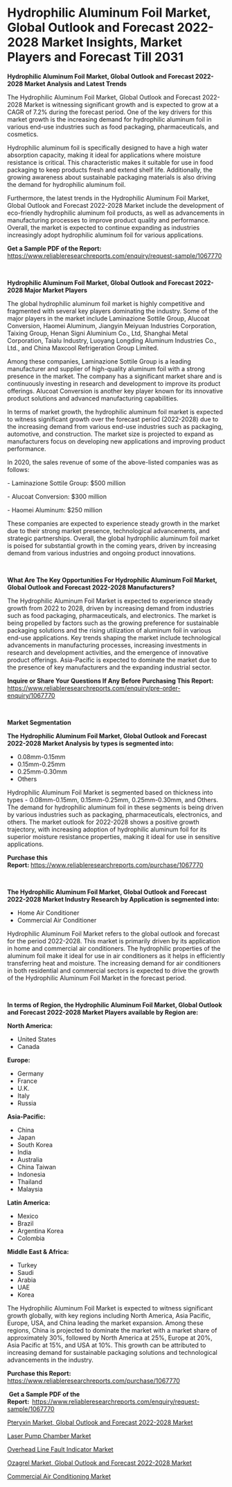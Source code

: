 <p><h1>Hydrophilic Aluminum Foil Market, Global Outlook and Forecast 2022-2028 Market Insights, Market Players and Forecast Till 2031</h1></p><p><strong>Hydrophilic Aluminum Foil Market, Global Outlook and Forecast 2022-2028 Market Analysis and Latest Trends</strong></p>
<p><p>The Hydrophilic Aluminum Foil Market, Global Outlook and Forecast 2022-2028 Market is witnessing significant growth and is expected to grow at a CAGR of 7.2% during the forecast period. One of the key drivers for this market growth is the increasing demand for hydrophilic aluminum foil in various end-use industries such as food packaging, pharmaceuticals, and cosmetics. </p><p>Hydrophilic aluminum foil is specifically designed to have a high water absorption capacity, making it ideal for applications where moisture resistance is critical. This characteristic makes it suitable for use in food packaging to keep products fresh and extend shelf life. Additionally, the growing awareness about sustainable packaging materials is also driving the demand for hydrophilic aluminum foil.</p><p>Furthermore, the latest trends in the Hydrophilic Aluminum Foil Market, Global Outlook and Forecast 2022-2028 Market include the development of eco-friendly hydrophilic aluminum foil products, as well as advancements in manufacturing processes to improve product quality and performance. Overall, the market is expected to continue expanding as industries increasingly adopt hydrophilic aluminum foil for various applications.</p></p>
<p><strong>Get a Sample PDF of the Report:&nbsp;</strong> <a href="https://www.reliableresearchreports.com/enquiry/request-sample/1067770">https://www.reliableresearchreports.com/enquiry/request-sample/1067770</a></p>
<p>&nbsp;</p>
<p><strong>Hydrophilic Aluminum Foil Market, Global Outlook and Forecast 2022-2028 Major Market Players</strong></p>
<p><p>The global hydrophilic aluminum foil market is highly competitive and fragmented with several key players dominating the industry. Some of the major players in the market include Laminazione Sottile Group, Alucoat Conversion, Haomei Aluminum, Jiangyin Meiyuan Industries Corporation, Taixing Group, Henan Signi Aluminium Co., Ltd, Shanghai Metal Corporation, Taialu Industry, Luoyang Longding Aluminum Industries Co., Ltd., and China Maxcool Refrigeration Group Limited.</p><p>Among these companies, Laminazione Sottile Group is a leading manufacturer and supplier of high-quality aluminum foil with a strong presence in the market. The company has a significant market share and is continuously investing in research and development to improve its product offerings. Alucoat Conversion is another key player known for its innovative product solutions and advanced manufacturing capabilities.</p><p>In terms of market growth, the hydrophilic aluminum foil market is expected to witness significant growth over the forecast period (2022-2028) due to the increasing demand from various end-use industries such as packaging, automotive, and construction. The market size is projected to expand as manufacturers focus on developing new applications and improving product performance.</p><p>In 2020, the sales revenue of some of the above-listed companies was as follows:</p><p>- Laminazione Sottile Group: $500 million</p><p>- Alucoat Conversion: $300 million</p><p>- Haomei Aluminum: $250 million</p><p>These companies are expected to experience steady growth in the market due to their strong market presence, technological advancements, and strategic partnerships. Overall, the global hydrophilic aluminum foil market is poised for substantial growth in the coming years, driven by increasing demand from various industries and ongoing product innovations.</p></p>
<p>&nbsp;</p>
<p><strong>What Are The Key Opportunities For Hydrophilic Aluminum Foil Market, Global Outlook and Forecast 2022-2028 Manufacturers?</strong></p>
<p><p>The Hydrophilic Aluminum Foil Market is expected to experience steady growth from 2022 to 2028, driven by increasing demand from industries such as food packaging, pharmaceuticals, and electronics. The market is being propelled by factors such as the growing preference for sustainable packaging solutions and the rising utilization of aluminum foil in various end-use applications. Key trends shaping the market include technological advancements in manufacturing processes, increasing investments in research and development activities, and the emergence of innovative product offerings. Asia-Pacific is expected to dominate the market due to the presence of key manufacturers and the expanding industrial sector.</p></p>
<p><strong>Inquire or Share Your Questions If Any Before Purchasing This Report:</strong> <a href="https://www.reliableresearchreports.com/enquiry/pre-order-enquiry/1067770">https://www.reliableresearchreports.com/enquiry/pre-order-enquiry/1067770</a></p>
<p>&nbsp;</p>
<p><strong>Market Segmentation</strong></p>
<p><strong>The Hydrophilic Aluminum Foil Market, Global Outlook and Forecast 2022-2028 Market Analysis by types is segmented into:</strong></p>
<p><ul><li>0.08mm-0.15mm</li><li>0.15mm-0.25mm</li><li>0.25mm-0.30mm</li><li>Others</li></ul></p>
<p><p>Hydrophilic Aluminum Foil Market is segmented based on thickness into types - 0.08mm-0.15mm, 0.15mm-0.25mm, 0.25mm-0.30mm, and Others. The demand for hydrophilic aluminum foil in these segments is being driven by various industries such as packaging, pharmaceuticals, electronics, and others. The market outlook for 2022-2028 shows a positive growth trajectory, with increasing adoption of hydrophilic aluminum foil for its superior moisture resistance properties, making it ideal for use in sensitive applications.</p></p>
<p><strong>Purchase this Report:&nbsp;</strong><a href="https://www.reliableresearchreports.com/purchase/1067770">https://www.reliableresearchreports.com/purchase/1067770</a></p>
<p>&nbsp;</p>
<p><strong>The Hydrophilic Aluminum Foil Market, Global Outlook and Forecast 2022-2028 Market Industry Research by Application is segmented into:</strong></p>
<p><ul><li>Home Air Conditioner</li><li>Commercial Air Conditioner</li></ul></p>
<p><p>Hydrophilic Aluminum Foil Market refers to the global outlook and forecast for the period 2022-2028. This market is primarily driven by its application in home and commercial air conditioners. The hydrophilic properties of the aluminum foil make it ideal for use in air conditioners as it helps in efficiently transferring heat and moisture. The increasing demand for air conditioners in both residential and commercial sectors is expected to drive the growth of the Hydrophilic Aluminum Foil Market in the forecast period.</p></p>
<p>&nbsp;</p>
<p><strong>In terms of Region, the Hydrophilic Aluminum Foil Market, Global Outlook and Forecast 2022-2028 Market Players available by Region are:</strong></p>
<p>
    <p> <strong> North America: </strong>
        <ul>
            <li>United States</li>
            <li>Canada</li>
        </ul>
        </p> 
    <p> <strong> Europe: </strong>
        <ul>
            <li>Germany</li>
            <li>France</li>
            <li>U.K.</li>
            <li>Italy</li>
            <li>Russia</li>
        </ul>
        </p> 
    <p> <strong> Asia-Pacific: </strong>
        <ul>
            <li>China</li>
            <li>Japan</li>
            <li>South Korea</li>
            <li>India</li>
            <li>Australia</li>
            <li>China Taiwan</li>
            <li>Indonesia</li>
            <li>Thailand</li>
            <li>Malaysia</li>
        </ul>
        </p> 
    <p> <strong> Latin America: </strong>
        <ul>
            <li>Mexico</li>
            <li>Brazil</li>
            <li>Argentina Korea</li>
            <li>Colombia</li>
        </ul>
        </p> 
    <p> <strong> Middle East & Africa: </strong>
        <ul>
            <li>Turkey</li>
            <li>Saudi</li>
            <li>Arabia</li>
            <li>UAE</li>
            <li>Korea</li>
        </ul>
    </p>
    </p>
<p><p>The Hydrophilic Aluminum Foil Market is expected to witness significant growth globally, with key regions including North America, Asia Pacific, Europe, USA, and China leading the market expansion. Among these regions, China is projected to dominate the market with a market share of approximately 30%, followed by North America at 25%, Europe at 20%, Asia Pacific at 15%, and USA at 10%. This growth can be attributed to increasing demand for sustainable packaging solutions and technological advancements in the industry.</p></p>
<p><strong>Purchase this Report: </strong><a href="https://www.reliableresearchreports.com/purchase/1067770">https://www.reliableresearchreports.com/purchase/1067770</a></p>
<p>&nbsp;<strong>Get a Sample PDF of the Report:&nbsp;&nbsp;</strong><a href="https://www.reliableresearchreports.com/enquiry/request-sample/1067770">https://www.reliableresearchreports.com/enquiry/request-sample/1067770</a></p>
<p><strong></strong></p>
<p><p><a href="https://github.com/RoccoManning/Market-Research-Report-List-3/blob/main/pteryxin-market-global-outlook-and-forecast-2022-2028-market.md">Pteryxin Market, Global Outlook and Forecast 2022-2028 Market</a></p><p><a href="https://medium.com/@darrensipes2023/laser-pump-chamber-market-the-key-to-successful-business-strategy-forecast-till-2031-7100fa66bb0f">Laser Pump Chamber Market</a></p><p><a href="https://medium.com/@jerrodhilll68/overhead-line-fault-indicator-market-research-report-its-history-and-forecast-2024-to-2031-aa2c959a2ef9">Overhead Line Fault Indicator Market</a></p><p><a href="https://github.com/gulaimolin/Market-Research-Report-List-3/blob/main/ozagrel-market-global-outlook-and-forecast-2022-2028-market.md">Ozagrel Market, Global Outlook and Forecast 2022-2028 Market</a></p><p><a href="https://medium.com/@jerrodhilll68/commercial-air-conditioning-market-the-key-to-successful-business-strategy-forecast-till-2031-c638b9616186">Commercial Air Conditioning Market</a></p></p>